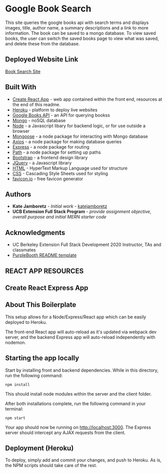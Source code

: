 # Google Book Search

This site queries the google books api with search terms and displays images, title, author name, a summary descriptions and a link to more information. The book can be saved to a mongo database. To view saved books, the user can switch the saved books page to view what was saved, and delete these from the database.

## Deployed Website Link

[Book Search Site](https://read-it-all.herokuapp.com/)

## Built With

- [Create React App](https://github.com/facebook/create-react-app) - web app contained within the front end, resources at the end of this readme.
- [Heroku](https://www.heroku.com/) - platform to deploy live websites
- [Google Books API](https://developers.google.com/books) - an API for querying bookss
- [Mongo](https://www.mongodb.com/) - noSQL database
- [Node](https://nodejs.org/en/) - a Javascript libary for backend logic, or for use outside a browser
- [Mongoose](https://www.npmjs.com/package/mongoose) - a node package for interacting with Mongo database
- [Axios](https://www.npmjs.com/package/axios) - a node package for making database queries
- [Express](https://www.npmjs.com/package/express) - a node package for routing
- [Path](https://www.npmjs.com/package/path) - a node package for setting up paths
- [Bootstrap](https://getbootstrap.com/docs/4.4/getting-started/download/) - a frontend design library
- [JQuery](https://jquery.com/) - a Javascript library
- [HTML](https://developer.mozilla.org/en-US/docs/Web/HTML) - HyperText Markup Language used for structure
- [CSS](https://developer.mozilla.org/en-US/docs/Web/CSS) - Cascading Style Sheets used for styling
- [favicon.io](https://favicon.io/) - free favicon generator

## Authors

- **Kate Jamboretz** - _Initial work_ - [katejamboretz](https://github.com/katejamboretz)
- **UCB Extension Full Stack Program** - _provide assignment objective, overall purpose and initial MERN starter code_

## Acknowledgments

- UC Berkeley Extension Full Stack Development 2020 Instructor, TAs and classmates
- [PurpleBooth README template](https://gist.github.com/PurpleBooth/109311bb0361f32d87a2)




## REACT APP RESOURCES

## Create React Express App

## About This Boilerplate

This setup allows for a Node/Express/React app which can be easily deployed to Heroku.

The front-end React app will auto-reload as it's updated via webpack dev server, and the backend Express app will auto-reload independently with nodemon.

## Starting the app locally

Start by installing front and backend dependencies. While in this directory, run the following command:

```
npm install
```

This should install node modules within the server and the client folder.

After both installations complete, run the following command in your terminal:

```
npm start
```

Your app should now be running on <http://localhost:3000>. The Express server should intercept any AJAX requests from the client.

## Deployment (Heroku)

To deploy, simply add and commit your changes, and push to Heroku. As is, the NPM scripts should take care of the rest.
